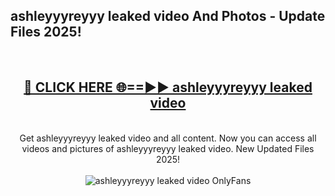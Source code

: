 <h2>ashleyyyreyyy leaked video And Photos - Update Files 2025!</h2>
<br>
<div align="center">
<h2><a href="https://linkcuts.com/hfmhzwbr" rel="nofollow">🔴 CLICK HERE 🌐==►► ashleyyyreyyy leaked video</a></h2>
<br>
Get ashleyyyreyyy leaked video and all content. Now you can access all videos and pictures of ashleyyyreyyy leaked video. New Updated Files 2025!
<br>
<br>
<a href="https://linkcuts.com/hfmhzwbr" rel="nofollow" data-target="animated-image.originalLink"><img src="https://i.ibb.co.com/WyWwxjT/player-gif2.gif" alt="ashleyyyreyyy leaked video OnlyFans" style="max-width: 100%; display: inline-block;" data-target="animated-image.originalImage"></a>
</div>
<br>